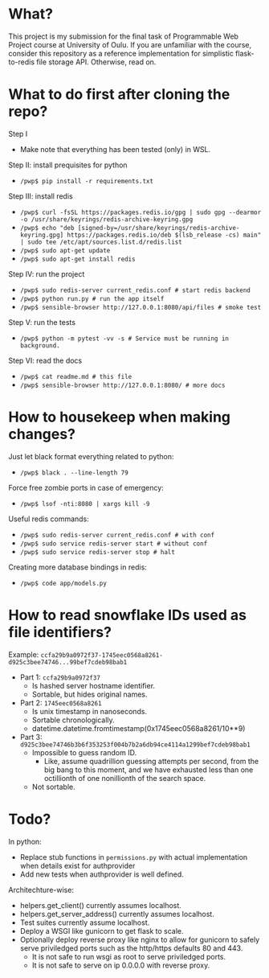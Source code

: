 # What?
This project is my submission for the final task of Programmable Web Project
course at University of Oulu. If you are unfamiliar with the course, consider
this repository as a reference implementation for simplistic flask-to-redis
file storage API. Otherwise, read on.





# What to do first after cloning the repo?
Step I
* Make note that everything has been tested (only) in WSL.

Step II: install prequisites for python
* `/pwp$ pip install -r requirements.txt`

Step III: install redis
* `/pwp$ curl -fsSL https://packages.redis.io/gpg | sudo gpg --dearmor -o /usr/share/keyrings/redis-archive-keyring.gpg`
* `/pwp$ echo "deb [signed-by=/usr/share/keyrings/redis-archive-keyring.gpg] https://packages.redis.io/deb $(lsb_release -cs) main" | sudo tee /etc/apt/sources.list.d/redis.list`
* `/pwp$ sudo apt-get update`
* `/pwp$ sudo apt-get install redis`

Step IV: run the project
* `/pwp$ sudo redis-server current_redis.conf # start redis backend`
* `/pwp$ python run.py # run the app itself`
* `/pwp$ sensible-browser http://127.0.0.1:8080/api/files # smoke test`

Step V: run the tests
* `/pwp$ python -m pytest -vv -s # Service must be running in background.`

Step VI: read the docs
* `/pwp$ cat readme.md # this file`
* `/pwp$ sensible-browser http://127.0.0.1:8080/ # more docs`





# How to housekeep when making changes?
Just let black format everything related to python:
* `/pwp$ black . --line-length 79`

Force free zombie ports in case of emergency:
* `/pwp$ lsof -nti:8080 | xargs kill -9`

Useful redis commands:
* `/pwp$ sudo redis-server current_redis.conf # with conf`
* `/pwp$ sudo service redis-server start # without conf`
* `/pwp$ sudo service redis-server stop # halt`

Creating more database bindings in redis:
* `/pwp$ code app/models.py`




# How to read snowflake IDs used as file identifiers?
Example: `ccfa29b9a0972f37-1745eec0568a8261-d925c3bee74746...99bef7cdeb98bab1`
* Part 1: `ccfa29b9a0972f37`
  * Is hashed server hostname identifier.
  * Sortable, but hides original names.
* Part 2: `1745eec0568a8261`
  * Is unix timestamp in nanoseconds.
  * Sortable chronologically.
  * datetime.datetime.fromtimestamp(0x1745eec0568a8261/10**9)
* Part 3: `d925c3bee74746b3b6f353253f004b7b2a6db94ce4114a1299bef7cdeb98bab1`
  * Impossible to guess random ID.
    * Like, assume quadrillion guessing attempts per second, from the big bang
      to this moment, and we have exhausted less than one octillionth of one
      nonillionth of the search space.
  * Not sortable.



# Todo?
In python:
* Replace stub functions in `permissions.py` with actual implementation
  when details exist for authprovider
* Add new tests when authprovider is well defined.

Architechture-wise:
* helpers.get_client() currently assumes localhost.
* helpers.get_server_address() currently assumes localhost.
* Test suites currently assume localhost.
* Deploy a WSGI like gunicorn to get flask to scale.
* Optionally deploy reverse proxy like nginx to allow for gunicorn to safely
  serve priviledged ports such as the http/https defaults 80 and 443.
  * It is not safe to run wsgi as root to serve priviledged ports.
  * It is not safe to serve on ip 0.0.0.0 with reverse proxy.
